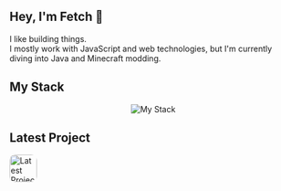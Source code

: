 ## Hey, I'm Fetch 👋

I like building things.  
I mostly work with JavaScript and web technologies, but I'm currently diving into Java and Minecraft modding.

## My Stack
<p align="center">
  <img src="https://skillicons.dev/icons?i=sublime, intellij, js,nodejs,webpack,nextjs,react,java,figma,mongodb,electron,vite,html,css,express,discordjs,playwright&theme=dark&perline=8" alt="My Stack" />
</p>

## Latest Project
<p>
  <a href="https://discord.com/discovery/applications/1270062821287133205" target="_blank">
    <img style="border-radius:10px;" src="https://i.postimg.cc/V6xjDKXF/64x64.png" alt="Latest Project" width="48"/>
  </a>
</p>
